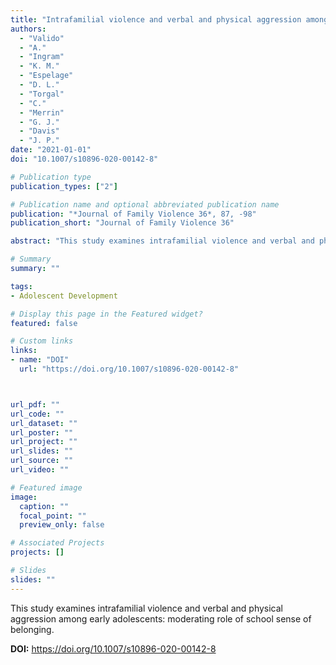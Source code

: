 ```yaml
---
title: "Intrafamilial violence and verbal and physical aggression among early adolescents: Moderating role of school sense of belonging"
authors:
  - "Valido"
  - "A."
  - "Ingram"
  - "K. M."
  - "Espelage"
  - "D. L."
  - "Torgal"
  - "C."
  - "Merrin"
  - "G. J."
  - "Davis"
  - "J. P."
date: "2021-01-01"
doi: "10.1007/s10896-020-00142-8"

# Publication type
publication_types: ["2"]

# Publication name and optional abbreviated publication name
publication: "*Journal of Family Violence 36*, 87, -98"
publication_short: "Journal of Family Violence 36"

abstract: "This study examines intrafamilial violence and verbal and physical aggression among early adolescents: moderating role of school sense of belonging."

# Summary
summary: ""

tags:
- Adolescent Development

# Display this page in the Featured widget?
featured: false

# Custom links
links:
- name: "DOI"
  url: "https://doi.org/10.1007/s10896-020-00142-8"



url_pdf: ""
url_code: ""
url_dataset: ""
url_poster: ""
url_project: ""
url_slides: ""
url_source: ""
url_video: ""

# Featured image
image:
  caption: ""
  focal_point: ""
  preview_only: false

# Associated Projects
projects: []

# Slides
slides: ""
---
```


This study examines intrafamilial violence and verbal and physical aggression among early adolescents: moderating role of school sense of belonging.



**DOI:** https://doi.org/10.1007/s10896-020-00142-8

